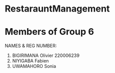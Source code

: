 # RestarauntManagement

# Members of Group 6
 NAMES          &                      REG NUMBER:

1. BIGIRIMANA Olivier                 220006239
2. NIYIGABA Fabien
3. UWAMAHORO Sonia
